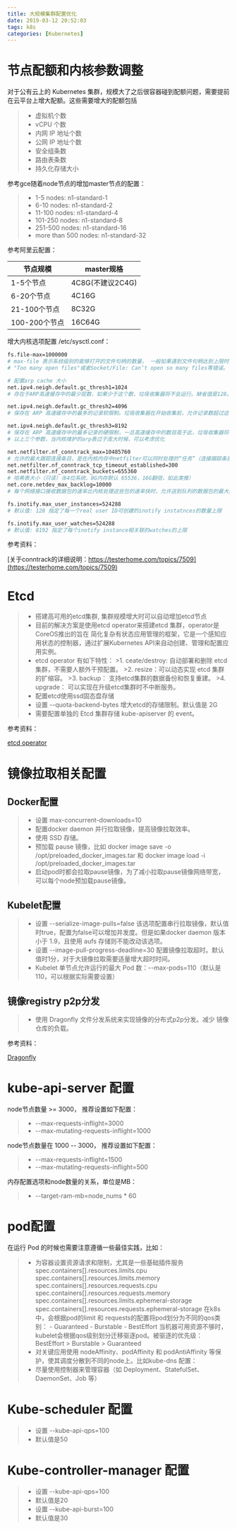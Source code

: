 ```yaml
---
title: 大规模集群配置优化
date: 2019-03-12 20:52:03
tags: k8s
categories: [Kubernetes]
---
```


# 节点配额和内核参数调整

对于公有云上的 Kubernetes 集群，规模大了之后很容器碰到配额问题，需要提前在云平台上增大配额。这些需要增大的配额包括

>- 虚拟机个数
>- vCPU 个数
>- 内网 IP 地址个数
>- 公网 IP 地址个数
>- 安全组条数
>- 路由表条数
>- 持久化存储大小

参考gce随着node节点的增加master节点的配置：

>- 1-5 nodes: n1-standard-1
>- 6-10 nodes: n1-standard-2
>- 11-100 nodes: n1-standard-4
>- 101-250 nodes: n1-standard-8
>- 251-500 nodes: n1-standard-16
>- more than 500 nodes: n1-standard-32

<!-- more -->

参考阿里云配置：

|节点规模|master规格|
|---|---|
|1-5个节点|4C8G(不建议2C4G)|
|6-20个节点|4C16G|
|21-100个节点|8C32G|
|100-200个节点|16C64G|

增大内核选项配置 /etc/sysctl.conf：

```bash
fs.file-max=1000000
# max-file 表示系统级别的能够打开的文件句柄的数量， 一般如果遇到文件句柄达到上限时，会碰到
# "Too many open files"或者Socket/File: Can’t open so many files等错误。

# 配置arp cache 大小
net.ipv4.neigh.default.gc_thresh1=1024
# 存在于ARP高速缓存中的最少层数，如果少于这个数，垃圾收集器将不会运行。缺省值是128。

net.ipv4.neigh.default.gc_thresh2=4096
# 保存在 ARP 高速缓存中的最多的记录软限制。垃圾收集器在开始收集前，允许记录数超过这个数字 5 秒。缺省值是 512。

net.ipv4.neigh.default.gc_thresh3=8192
# 保存在 ARP 高速缓存中的最多记录的硬限制，一旦高速缓存中的数目高于此，垃圾收集器将马上运行。缺省值是1024。
# 以上三个参数，当内核维护的arp表过于庞大时候，可以考虑优化

net.netfilter.nf_conntrack_max=10485760
# 允许的最大跟踪连接条目，是在内核内存中netfilter可以同时处理的“任务”（连接跟踪条目）
net.netfilter.nf_conntrack_tcp_timeout_established=300
net.netfilter.nf_conntrack_buckets=655360
# 哈希表大小（只读）（64位系统、8G内存默认 65536，16G翻倍，如此类推）
net.core.netdev_max_backlog=10000
# 每个网络接口接收数据包的速率比内核处理这些包的速率快时，允许送到队列的数据包的最大数目。

fs.inotify.max_user_instances=524288
# 默认值: 128 指定了每一个real user ID可创建的inotify instatnces的数量上限

fs.inotify.max_user_watches=524288
# 默认值: 8192 指定了每个inotify instance相关联的watches的上限
```

参考资料：

[关于conntrack的详细说明：https://testerhome.com/topics/7509](https://testerhome.com/topics/7509)

# Etcd

>- 搭建高可用的etcd集群, 集群规模增大时可以自动增加etcd节点
>- 目前的解决方案是使用etcd operator来搭建etcd 集群，operator是CoreOS推出的旨在 简化复杂有状态应用管理的框架，它是一个感知应用状态的控制器，通过扩展Kubernetes API来自动创建、管理和配置应用实例。
>- etcd operator 有如下特性：
    >1. ceate/destroy: 自动部署和删除 etcd 集群，不需要人额外干预配置。
    >2. resize：可以动态实现 etcd 集群的扩缩容。
    >3. backup： 支持etcd集群的数据备份和恢复重建。
    >4. upgrade： 可以实现在升级etcd集群时不中断服务。
>- 配置etcd使用ssd固态盘存储
>- 设置 --quota-backend-bytes 增大etcd的存储限制。默认值是 2G
>- 需要配置单独的 Etcd 集群存储 kube-apiserver 的 event。

参考资料：

[etcd operator](https://coreos.com/blog/introducing-the-etcd-operator.html)

# 镜像拉取相关配置

## Docker配置

>- 设置 max-concurrent-downloads=10
>- 配置docker daemon 并行拉取镜像，提高镜像拉取效率。
>- 使用 SSD 存储。
>- 预加载 pause 镜像，比如 docker image save -o /opt/preloaded_docker_images.tar 和 docker image load -i /opt/preloaded_docker_images.tar
>- 启动pod时都会拉取pause镜像，为了减小拉取pause镜像网络带宽，可以每个node预加载pause镜像。

## Kubelet配置

>- 设置 --serialize-image-pulls=false 该选项配置串行拉取镜像，默认值时true，配置为false可以增加并发度。但是如果docker daemon 版本小于 1.9，且使用 aufs 存储则不能改动该选项。
>- 设置 --image-pull-progress-deadline=30 配置镜像拉取超时。默认值时1分，对于大镜像拉取需要适量增大超时时间。
>- Kubelet 单节点允许运行的最大 Pod 数：--max-pods=110（默认是 110，可以根据实际需要设置）

## 镜像registry p2p分发

>- 使用 Dragonfly 文件分发系统来实现镜像的分布式p2p分发。减少 镜像仓库的负载。

参考资料：

[Dragonfly](https://yq.aliyun.com/articles/671994?spm=a2c4e.11155472.0.0.7fb44f02n2vaaL)

# kube-api-server 配置

node节点数量 >= 3000， 推荐设置如下配置：

>- --max-requests-inflight=3000
>- --max-mutating-requests-inflight=1000

node节点数量在 1000 -- 3000， 推荐设置如下配置：

>- --max-requests-inflight=1500
>- --max-mutating-requests-inflight=500

内存配置选项和node数量的关系，单位是MB：

>- --target-ram-mb=node_nums * 60

# pod配置

在运行 Pod 的时候也需要注意遵循一些最佳实践，比如：

>- 为容器设置资源请求和限制，尤其是一些基础插件服务
spec.containers[].resources.limits.cpu
spec.containers[].resources.limits.memory
spec.containers[].resources.requests.cpu
spec.containers[].resources.requests.memory
spec.containers[].resources.limits.ephemeral-storage
spec.containers[].resources.requests.ephemeral-storage
在k8s中，会根据pod的limit 和 requests的配置将pod划分为不同的qos类别：
       - Guaranteed
       - Burstable
       - BestEffort
       当机器可用资源不够时，kubelet会根据qos级别划分迁移驱逐pod。被驱逐的优先级：BestEffort > Burstable > Guaranteed
>- 对关键应用使用 nodeAffinity、podAffinity 和 podAntiAffinity 等保护，使其调度分散到不同的node上。比如kube-dns 配置：
>- 尽量使用控制器来管理容器（如 Deployment、StatefulSet、DaemonSet、Job 等）

# Kube-scheduler 配置

>- 设置 --kube-api-qps=100
>- 默认值是50

# Kube-controller-manager 配置

>- 设置 --kube-api-qps=100
>- 默认值是20
>- 设置 --kube-api-burst=100
>- 默认值是30